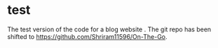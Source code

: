 # test
The test version of the code for a blog website .
The git repo has been shifted to https://github.com/Shriram11596/On-The-Go.
